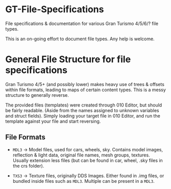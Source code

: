 # GT-File-Specifications
File specifications & documentation for various Gran Turismo 4/5/6/? file types.

This is an on-going effort to document file types.
Any help is welcome.


# General File Structure for file specifications
Gran Turismo 4/5+ (and possibly lower) makes heavy use of trees & offsets within file formats, leading to maps of certain content types. This is a messy structure to generally reverse.

The provided files (templates) were created through 010 Editor, but should be fairly readable. (Aside from the names assigned to unknown variables and struct fields).
Simply loading your target file in 010 Editor, and run the template against your file and start reversing.

## File Formats 
* `MDL3` -> Model files, used for cars, wheels, sky. Contains model images, reflection & light data, original file names, mesh groups, textures.
  Usually extension less files (but can be found in car, wheel, .sky files in the crs folder).
  
* `TXS3` -> Texture files, originally DDS Images. Either found in .img files, or bundled inside files such as `MDL3`. Multiple can be present in a `MDL3`.
